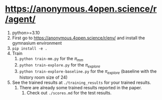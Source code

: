 # https://anonymous.4open.science/r/agent/

1. python>=3.10
2. First go to https://anonymous.4open.science/r/env/ and install the gymnasium environment
3. `pip install -e .`
4. Train
   1. `python train-mm.py` for the $\pi_{mm}$
   2. `python train-explore.py` for the $\pi_{explore}$
   3. `python train-explore-baseline.py` for the $\pi_{explore}$ (baseline with the history room size of 24)
5. See the trained results at `./training_results` for your trained results.
   1. There are already some trained results reported in the paper.
      1. Check out `./scores.md` for the test results.
